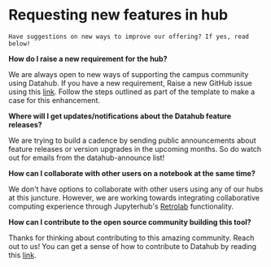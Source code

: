 # Requesting new features in hub

```{note}
Have suggestions on new ways to improve our offering? If yes, read below!

```

**How do I raise a new requirement for the hub?**

We are always open to new ways of supporting the campus community using Datahub. If you have a new requirement, Raise a new GitHub issue using this [link](https://github.com/berkeley-dsep-infra/datahub/issues/new?assignees=&labels=type%3A+enhancement&template=featurerequest.md). Follow the steps outlined as part of the template to make a case for this enhancement.

**Where will I get updates/notifications about the Datahub feature releases?**

We are trying to build a cadence by sending public announcements about feature releases or version upgrades in the upcoming months. So do watch out for emails from the datahub-announce list!
 
**How can I collaborate with other users on a notebook at the same time?**

We don't have options to collaborate with other users using any of our hubs at this juncture. However, we are working towards integrating collaborative computing experience through Jupyterhub's [Retrolab](https://github.com/jupyterlab/retrolab) functionality.

**How can I contribute to the open source community building this tool?**

Thanks for thinking about contributing to this amazing community. Reach out to us! You can get a sense of how to contribute to Datahub by reading this [link](https://docs.datahub.berkeley.edu/en/latest/admins/pre-reqs.html).
